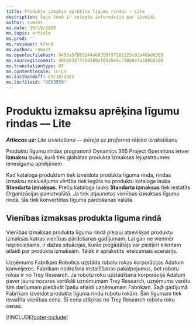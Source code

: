 ```yaml
---
title: Produktu izmaksu aprēķina līgumu rindas — Lite
description: Šajā tēmā ir sniegta informācija par izveidi
author: rumant
ms.date: 10/19/2020
ms.topic: article
ms.prod: ''
ms.reviewer: kfend
ms.author: rumant
ms.openlocfilehash: 9458a57863244a68359f57185325c03a46bd6569
ms.sourcegitcommit: 40f68387f594180af64a5e5c748b6efa188bd300
ms.translationtype: HT
ms.contentlocale: lv-LV
ms.lasthandoff: 05/10/2021
ms.locfileid: "6003550"
---
```

# <a name="cost-product-based-contract-lines---lite"></a>Produktu izmaksu aprēķina līgumu rindas — Lite

_**Attiecas uz:** Lite izvietošana — pāreja uz proforma rēķina izrakstīšanu_


Produktu līgumu rindas programmā Dynamics 365 Project Operations ietver **Izmaksu** lauku, kurā tiek glabātas produkta izmaksas lejupstraumes ienesīguma aprēķiniem.

Kad kataloga produktam tiek izveidota produkta līguma rinda, rindas izmaksu noklusējuma vērtība tiek iegūta no produktu kataloga lauka **Standarta izmaksas**. Preču kataloga lauks **Standarta izmaksas** tiek iestatīts Organizācijas pamatvalūtā. Ja tiek atjaunotas vienības izmaksas līguma rindā, tās tiek konvertētas līguma pārdošanas valūtā.

## <a name="unit-cost-on-a-product-based-contract-line"></a>Vienības izmaksas produkta līguma rindā

Vienības izmaksas produkta līguma rindā pieļauj atsevišķas produktu izmaksas katras vienības pārdošanas gadījumam. Lai gan ne vienmēr nepieciešams, ir dažas situācijas, kurās piegādātājs var piešķirt klientam atlaidi par produkta izmaksām. Tālāk ir aprakstīts ieteicamais scenārijs.

Uzņēmums Fabrikam Robotics uzstāda robotu rokas korporācijas Adatum konveijeros. Fabrikam nodrošina instalēšanas pakalpojumus, bet robotu rokas ir no Trey Research. Ja robotu roku uzstādīšana korporācijā Adatum paver jaunu nozares vertikāli uzņēmumam Trey Research, uzņēmums varētu šim darījumam piedāvāt īpašu atlaidi uzņēmumam Fabrikam. Šajā gadījumā Fabrikam izveidot produkta līguma rindu robotu rokām. Šim līgumam tiek ievadīta vienības cena. Šī cena atšķiras no Trey Research robotu roku cenas.


[!INCLUDE[footer-include](../../includes/footer-banner.md)]